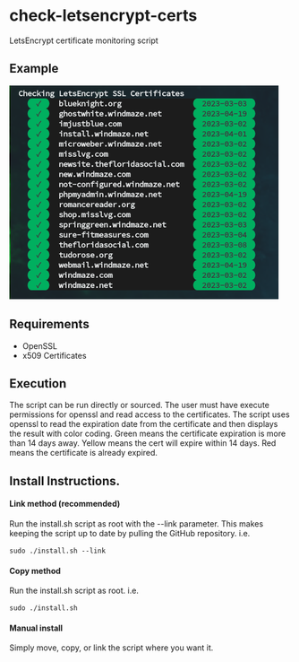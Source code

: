 # check-letsencrypt-certs
LetsEncrypt certificate monitoring script

## **Example**
![Example](images/check-letsencrypt-certs.png)

## **Requirements**
* OpenSSL
* x509 Certificates

## **Execution**
The script can be run directly or sourced. The user must have execute permissions for openssl and read access to the certificates. The script uses openssl to read the expiration date from the certificate and then displays the result with color coding. Green means the certificate expiration is more than 14 days away. Yellow means the cert will expire within 14 days. Red means the certificate is already expired.

## **Install Instructions.**
#### Link method (recommended)
Run the install.sh script as root with the --link parameter. This makes keeping the script up to date by pulling the GitHub repository. i.e.
```
sudo ./install.sh --link
```

#### Copy method
Run the install.sh script as root. i.e.
```
sudo ./install.sh
```

#### Manual install
Simply move, copy, or link the script where you want it.
